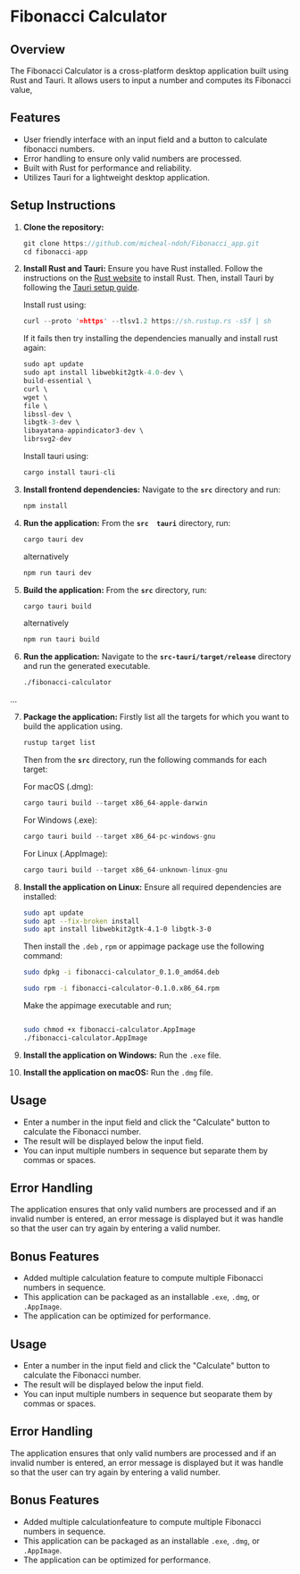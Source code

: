 
# Fibonacci Calculator

## Overview

The Fibonacci Calculator is a cross-platform desktop application built using Rust and Tauri. It allows users to input a number and computes its Fibonacci value,

## Features

- User friendly interface with an input field and a button to calculate fibonacci numbers.
- Error handling to ensure only valid numbers are processed.
- Built with Rust for performance and reliability.
- Utilizes Tauri for a lightweight desktop application.

## Setup Instructions

1. **Clone the repository:**

   ```rust
   git clone https://github.com/micheal-ndoh/Fibonacci_app.git
   cd fibonacci-app
   ```

2. **Install Rust and Tauri:**
   Ensure you have Rust installed. Follow the instructions on the [Rust website](https://www.rust-lang.org/tools/install) to install Rust. Then, install Tauri by following the [Tauri setup guide](https://tauri.studio/docs/getting-started/intro).

    Install rust using:

    ```rust
    curl --proto '=https' --tlsv1.2 https://sh.rustup.rs -sSf | sh
    ```

    If it fails then try installing the dependencies manually and install rust again:

    ```rust
    sudo apt update
    sudo apt install libwebkit2gtk-4.0-dev \
    build-essential \
    curl \
    wget \
    file \
    libssl-dev \
    libgtk-3-dev \
    libayatana-appindicator3-dev \
    librsvg2-dev
    ```

    Install tauri using:

    ```rust
    cargo install tauri-cli
    ```

3. **Install frontend dependencies:**
   Navigate to the **`src`** directory and run:

   ```rs
   npm install
   ```

4. **Run the application:**
   From the **`src  tauri`** directory, run:

   ```rs
   cargo tauri dev
   ```

    alternatively

    ```rs
    npm run tauri dev
    ```

5. **Build the application:**
   From the **`src`** directory, run:

    ```rs
   cargo tauri build
    ```

   alternatively

   ```rust
   npm run tauri build
   ```

6. **Run the application:**
   Navigate to the **`src-tauri/target/release`** directory and run the generated executable.

   ```sh
   ./fibonacci-calculator
   ```

...

7. **Package the application:**
   Firstly list all the targets for which you want to build the application using.

   ```sh
   rustup target list
   ```

   Then from the **`src`** directory, run the following commands for each target:

   For macOS (.dmg):

   ```rs
   cargo tauri build --target x86_64-apple-darwin
   ```

   For Windows (.exe):

   ```rs
   cargo tauri build --target x86_64-pc-windows-gnu
   ```

   For Linux (.AppImage):

   ```rs
   cargo tauri build --target x86_64-unknown-linux-gnu
   ```

8. **Install the application on Linux:**
   Ensure all required dependencies are installed:

   ```sh
   sudo apt update
   sudo apt --fix-broken install
   sudo apt install libwebkit2gtk-4.1-0 libgtk-3-0
   ```

   Then install the `.deb` , `rpm` or appimage package use the following command:

   ```sh
   sudo dpkg -i fibonacci-calculator_0.1.0_amd64.deb
   ```

   ```sh
   sudo rpm -i fibonacci-calculator-0.1.0.x86_64.rpm
   ```

    Make the appimage executable and run;

   ```sh

   sudo chmod +x fibonacci-calculator.AppImage
   ./fibonacci-calculator.AppImage
   ```

9. **Install the application on Windows:**
   Run the `.exe` file.

10. **Install the application on macOS:**
   Run the `.dmg` file.

## Usage

- Enter a number in the input field and click the "Calculate" button to calculate the Fibonacci number.
- The result will be displayed below the input field.
- You can input multiple numbers in sequence but separate them by commas or spaces.

## Error Handling

The application ensures that only valid numbers are processed and if an invalid number is entered, an error message is displayed but it was handle so that the user can try again by entering a valid number.

## Bonus Features

- Added multiple calculation feature to compute multiple Fibonacci numbers in sequence.
- This application can be packaged as an installable `.exe`, `.dmg`, or `.AppImage`.
- The application can be optimized for performance.

## Usage

- Enter a number in the input field and click the "Calculate" button to calculate the Fibonacci number.
- The result will be displayed below the input field.
- You can input multiple numbers in sequence but seoparate them by commas or spaces.

## Error Handling

The application ensures that only valid numbers are processed and if an invalid number is entered, an error message is displayed but it was handle so that the user can try again by entering a valid number.

## Bonus Features

- Added multiple calculationfeature to compute multiple Fibonacci numbers in sequence.
- This application can be packaged as an installable `.exe`, `.dmg`, or `.AppImage`.
- The application can be optimized for performance.
